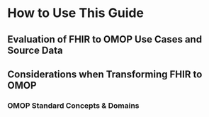 # How to Use This Guide
## Evaluation of FHIR to OMOP Use Cases and Source Data
## Considerations when Transforming FHIR to OMOP
### OMOP Standard Concepts & Domains
